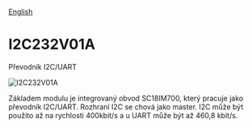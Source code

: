 
[English](./README.md)
<!--- module --->
# I2C232V01A
<!--- Emodule --->

<!--- subtitle --->Převodník I2C/UART<!--- Esubtitle --->

![I2C232V01A](/doc/img/I2C232V01A_top_big.jpg)

<!--- description --->Základem modulu je integrovaný obvod SC18IM700, který pracuje jako převodník I2C/UART. Rozhraní I2C se chová jako master. I2C může být použito až na rychlosti 400kbit/s a u UART může být až 460,8 kbit/s.<!--- Edescription --->
            